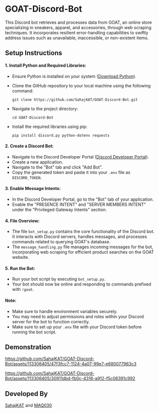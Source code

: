 # GOAT-Discord-Bot
This Discord bot retrieves and processes data from GOAT, an online store specializing in sneakers, apparel, and accessories, through web scraping techniques. It incorporates resilient error-handling capabilities to swiftly address issues such as unavailable, inaccessible, or non-existent items.

## Setup Instructions
#### 1. Install Python and Required Libraries:
   - Ensure Python is installed on your system ([Download Python](https://www.python.org/)).
   - Clone the GitHub repository to your local machine using the following command:

     ```
     git clone https://github.com/SahajKAT/GOAT-Discord-Bot.git
     ```
   - Navigate to the project directory:

     ```
     cd GOAT-Discord-Bot
     ```
   - Install the required libraries using pip:
     
     ```
     pip install discord.py python-dotenv requests
     ```
#### 2. Create a Discord Bot:
   - Navigate to the Discord Developer Portal ([Discord Developer Portal](https://discord.com/developers/applications)).
   - Create a new application.
   - Navigate to the "Bot" tab and click "Add Bot".
   - Copy the generated token and paste it into your `.env` file as `DISCORD_TOKEN`.
#### 3. Enable Message Intents:
   - In the Discord Developer Portal, go to the "Bot" tab of your application.
   - Enable the "PRESENCE INTENT" and "SERVER MEMBERS INTENT" under the "Privileged Gateway Intents" section.
#### 4. File Overview:
   - The file `bot_setup.py` contains the core functionality of the Discord bot. It interacts with Discord servers, handles messages, and processes commands related to querying GOAT's database.
   - The `message_handling.py` file manages incoming messages for the bot, incorporating web scraping for efficient product searches on the GOAT website.
#### 5. Run the Bot:
   - Run your bot script by executing `bot_setup.py`.
   - Your bot should now be online and responding to commands prefixed with `!goat`.
#### Note:
   - Make sure to handle environment variables securely.
   - You may need to adjust permissions and roles within your Discord server for the bot to function correctly.
   - Make sure to set up your `.env` file with your Discord token before running the bot script.
  
## Demonstration 
https://github.com/SahajKAT/GOAT-Discord-Bot/assets/113306405/47f3fcc7-1124-4a07-99e7-e680077963c3

https://github.com/SahajKAT/GOAT-Discord-Bot/assets/113306405/30911dbd-fb0c-4316-a912-f5c08391c992

## Developed By
[SahajKAT](https://github.com/SahajKAT) and [MAQ030](https://github.com/MAQ030)
